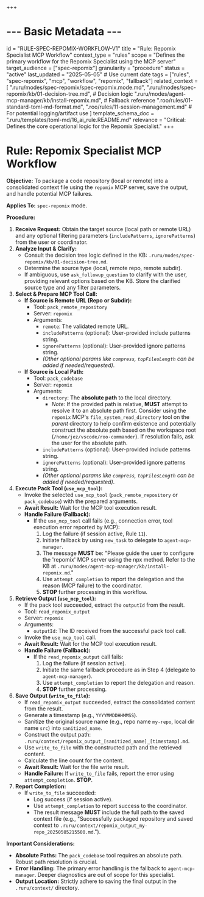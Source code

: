 +++
# --- Basic Metadata ---
id = "RULE-SPEC-REPOMIX-WORKFLOW-V1"
title = "Rule: Repomix Specialist MCP Workflow"
context_type = "rules"
scope = "Defines the primary workflow for the Repomix Specialist using the MCP server"
target_audience = ["spec-repomix"]
granularity = "procedure"
status = "active"
last_updated = "2025-05-05" # Use current date
tags = ["rules", "spec-repomix", "mcp", "workflow", "repomix", "fallback"]
related_context = [
    ".ruru/modes/spec-repomix/spec-repomix.mode.md",
    ".ruru/modes/spec-repomix/kb/01-decision-tree.md", # Decision logic
    ".ruru/modes/agent-mcp-manager/kb/install-repomix.md", # Fallback reference
    ".roo/rules/01-standard-toml-md-format.md",
    ".roo/rules/11-session-management.md" # For potential logging/artifact use
]
template_schema_doc = ".ruru/templates/toml-md/16_ai_rule.README.md"
relevance = "Critical: Defines the core operational logic for the Repomix Specialist."
+++

# Rule: Repomix Specialist MCP Workflow

**Objective:** To package a code repository (local or remote) into a consolidated context file using the `repomix` MCP server, save the output, and handle potential MCP failures.

**Applies To:** `spec-repomix` mode.

**Procedure:**

1.  **Receive Request:** Obtain the target source (local path or remote URL) and any optional filtering parameters (`includePatterns`, `ignorePatterns`) from the user or coordinator.
2.  **Analyze Input & Clarify:**
    *   Consult the decision tree logic defined in the KB: `.ruru/modes/spec-repomix/kb/01-decision-tree.md`.
    *   Determine the source type (local, remote repo, remote subdir).
    *   If ambiguous, use `ask_followup_question` to clarify with the user, providing relevant options based on the KB. Store the clarified source type and any filter parameters.
3.  **Select & Prepare MCP Tool Call:**
    *   **If Source is Remote URL (Repo or Subdir):**
        *   Tool: `pack_remote_repository`
        *   Server: `repomix`
        *   Arguments:
            *   `remote`: The validated remote URL.
            *   `includePatterns` (optional): User-provided include patterns string.
            *   `ignorePatterns` (optional): User-provided ignore patterns string.
            *   *(Other optional params like `compress`, `topFilesLength` can be added if needed/requested)*.
    *   **If Source is Local Path:**
        *   Tool: `pack_codebase`
        *   Server: `repomix`
        *   Arguments:
            *   `directory`: The **absolute path** to the local directory.
                *   *Note:* If the provided path is relative, **MUST** attempt to resolve it to an absolute path first. Consider using the `repomix` MCP's `file_system_read_directory` tool on the *parent* directory to help confirm existence and potentially construct the absolute path based on the workspace root (`/home/jez/vscode/roo-commander`). If resolution fails, ask the user for the absolute path.
            *   `includePatterns` (optional): User-provided include patterns string.
            *   `ignorePatterns` (optional): User-provided ignore patterns string.
            *   *(Other optional params like `compress`, `topFilesLength` can be added if needed/requested)*.
4.  **Execute Pack Tool (`use_mcp_tool`):**
    *   Invoke the selected `use_mcp_tool` (`pack_remote_repository` or `pack_codebase`) with the prepared arguments.
    *   **Await Result:** Wait for the MCP tool execution result.
    *   **Handle Failure (Fallback):**
        *   If the `use_mcp_tool` call fails (e.g., connection error, tool execution error reported by MCP):
            1.  Log the failure (if session active, Rule `11`).
            2.  Initiate fallback by using `new_task` to delegate to `agent-mcp-manager`.
            3.  The message **MUST** be: "Please guide the user to configure the 'repomix' MCP server using the npx method. Refer to the KB at `.ruru/modes/agent-mcp-manager/kb/install-repomix.md`."
            4.  Use `attempt_completion` to report the delegation and the reason (MCP failure) to the coordinator.
            5.  **STOP** further processing in this workflow.
5.  **Retrieve Output (`use_mcp_tool`):**
    *   If the pack tool succeeded, extract the `outputId` from the result.
    *   Tool: `read_repomix_output`
    *   Server: `repomix`
    *   Arguments:
        *   `outputId`: The ID received from the successful pack tool call.
    *   Invoke the `use_mcp_tool` call.
    *   **Await Result:** Wait for the MCP tool execution result.
    *   **Handle Failure (Fallback):**
        *   If the `read_repomix_output` call fails:
            1.  Log the failure (if session active).
            2.  Initiate the same fallback procedure as in Step 4 (delegate to `agent-mcp-manager`).
            3.  Use `attempt_completion` to report the delegation and reason.
            4.  **STOP** further processing.
6.  **Save Output (`write_to_file`):**
    *   If `read_repomix_output` succeeded, extract the consolidated content from the result.
    *   Generate a timestamp (e.g., `YYYYMMDDHHMMSS`).
    *   Sanitize the original source name (e.g., repo name `my-repo`, local dir name `src`) into `sanitized_name`.
    *   Construct the output path: `.ruru/context/repomix_output_[sanitized_name]_[timestamp].md`.
    *   Use `write_to_file` with the constructed path and the retrieved content.
    *   Calculate the line count for the content.
    *   **Await Result:** Wait for the file write result.
    *   **Handle Failure:** If `write_to_file` fails, report the error using `attempt_completion`. **STOP**.
7.  **Report Completion:**
    *   If `write_to_file` succeeded:
        *   Log success (if session active).
        *   Use `attempt_completion` to report success to the coordinator.
        *   The result message **MUST** include the full path to the saved context file (e.g., "Successfully packaged repository and saved context to `.ruru/context/repomix_output_my-repo_20250505215500.md`.").

**Important Considerations:**

*   **Absolute Paths:** The `pack_codebase` tool requires an absolute path. Robust path resolution is crucial.
*   **Error Handling:** The primary error handling is the fallback to `agent-mcp-manager`. Deeper diagnostics are out of scope for this specialist.
*   **Output Location:** Strictly adhere to saving the final output in the `.ruru/context/` directory.